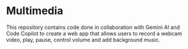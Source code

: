 # Multimedia
This repository contains code done in collaboration with Gemini AI and Code Copilot to create a web app that allows users to record a webcam video, play, pause, control volume and add background music.
